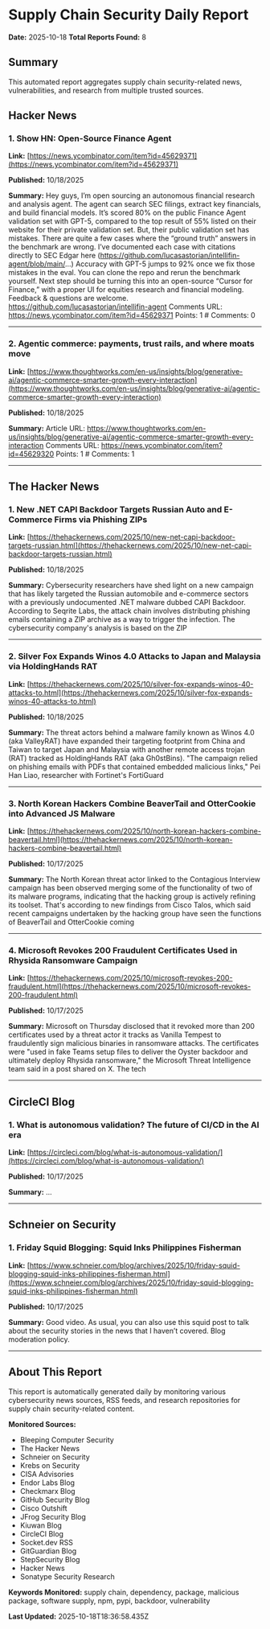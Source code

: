 # Supply Chain Security Daily Report
**Date:** 2025-10-18
**Total Reports Found:** 8

## Summary

This automated report aggregates supply chain security-related news, vulnerabilities, and research from multiple trusted sources.

## Hacker News

### 1. Show HN: Open-Source Finance Agent

**Link:** [https://news.ycombinator.com/item?id=45629371](https://news.ycombinator.com/item?id=45629371)

**Published:** 10/18/2025

**Summary:** Hey guys, I’m open sourcing an autonomous financial research and analysis agent. The agent can search SEC filings, extract key financials, and build financial models. It’s scored 80% on the public Finance Agent validation set with GPT-5, compared to the top result of 55% listed on their website for their private validation set. But, their public validation set has mistakes. There are quite a few cases where the “ground truth” answers in the benchmark are wrong. I’ve documented each case with citations directly to SEC Edgar here (https://github.com/lucasastorian/intellifin-agent/blob/main/...) Accuracy with GPT-5 jumps to 92% once we fix those mistakes in the eval. You can clone the repo and rerun the benchmark yourself. Next step should be turning this into an open-source “Cursor for Finance,” with a proper UI for equities research and financial modeling. Feedback & questions are welcome. https://github.com/lucasastorian/intellifin-agent Comments URL: https://news.ycombinator.com/item?id=45629371 Points: 1 # Comments: 0

---

### 2. Agentic commerce: payments, trust rails, and where moats move

**Link:** [https://www.thoughtworks.com/en-us/insights/blog/generative-ai/agentic-commerce-smarter-growth-every-interaction](https://www.thoughtworks.com/en-us/insights/blog/generative-ai/agentic-commerce-smarter-growth-every-interaction)

**Published:** 10/18/2025

**Summary:** Article URL: https://www.thoughtworks.com/en-us/insights/blog/generative-ai/agentic-commerce-smarter-growth-every-interaction Comments URL: https://news.ycombinator.com/item?id=45629320 Points: 1 # Comments: 1

---

## The Hacker News

### 1. New .NET CAPI Backdoor Targets Russian Auto and E-Commerce Firms via Phishing ZIPs

**Link:** [https://thehackernews.com/2025/10/new-net-capi-backdoor-targets-russian.html](https://thehackernews.com/2025/10/new-net-capi-backdoor-targets-russian.html)

**Published:** 10/18/2025

**Summary:** Cybersecurity researchers have shed light on a new campaign that has likely targeted the Russian automobile and e-commerce sectors with a previously undocumented .NET malware dubbed CAPI Backdoor. According to Seqrite Labs, the attack chain involves distributing phishing emails containing a ZIP archive as a way to trigger the infection. The cybersecurity company's analysis is based on the ZIP

---

### 2. Silver Fox Expands Winos 4.0 Attacks to Japan and Malaysia via HoldingHands RAT

**Link:** [https://thehackernews.com/2025/10/silver-fox-expands-winos-40-attacks-to.html](https://thehackernews.com/2025/10/silver-fox-expands-winos-40-attacks-to.html)

**Published:** 10/18/2025

**Summary:** The threat actors behind a malware family known as Winos 4.0 (aka ValleyRAT) have expanded their targeting footprint from China and Taiwan to target Japan and Malaysia with another remote access trojan (RAT) tracked as HoldingHands RAT (aka Gh0stBins). "The campaign relied on phishing emails with PDFs that contained embedded malicious links," Pei Han Liao, researcher with Fortinet's FortiGuard

---

### 3. North Korean Hackers Combine BeaverTail and OtterCookie into Advanced JS Malware

**Link:** [https://thehackernews.com/2025/10/north-korean-hackers-combine-beavertail.html](https://thehackernews.com/2025/10/north-korean-hackers-combine-beavertail.html)

**Published:** 10/17/2025

**Summary:** The North Korean threat actor linked to the Contagious Interview campaign has been observed merging some of the functionality of two of its malware programs, indicating that the hacking group is actively refining its toolset. That's according to new findings from Cisco Talos, which said recent campaigns undertaken by the hacking group have seen the functions of BeaverTail and OtterCookie coming

---

### 4. Microsoft Revokes 200 Fraudulent Certificates Used in Rhysida Ransomware Campaign

**Link:** [https://thehackernews.com/2025/10/microsoft-revokes-200-fraudulent.html](https://thehackernews.com/2025/10/microsoft-revokes-200-fraudulent.html)

**Published:** 10/17/2025

**Summary:** Microsoft on Thursday disclosed that it revoked more than 200 certificates used by a threat actor it tracks as Vanilla Tempest to fraudulently sign malicious binaries in ransomware attacks. The certificates were "used in fake Teams setup files to deliver the Oyster backdoor and ultimately deploy Rhysida ransomware," the Microsoft Threat Intelligence team said in a post shared on X. The tech

---

## CircleCI Blog

### 1. What is autonomous validation? The future of CI/CD in the AI era 

**Link:** [https://circleci.com/blog/what-is-autonomous-validation/](https://circleci.com/blog/what-is-autonomous-validation/)

**Published:** 10/17/2025

**Summary:** ...

---

## Schneier on Security

### 1. Friday Squid Blogging: Squid Inks Philippines Fisherman

**Link:** [https://www.schneier.com/blog/archives/2025/10/friday-squid-blogging-squid-inks-philippines-fisherman.html](https://www.schneier.com/blog/archives/2025/10/friday-squid-blogging-squid-inks-philippines-fisherman.html)

**Published:** 10/17/2025

**Summary:** Good video. As usual, you can also use this squid post to talk about the security stories in the news that I haven’t covered. Blog moderation policy.

---

## About This Report

This report is automatically generated daily by monitoring various cybersecurity news sources, RSS feeds, and research repositories for supply chain security-related content.

**Monitored Sources:**
- Bleeping Computer Security
- The Hacker News
- Schneier on Security
- Krebs on Security
- CISA Advisories
- Endor Labs Blog
- Checkmarx Blog
- GitHub Security Blog
- Cisco Outshift
- JFrog Security Blog
- Kiuwan Blog
- CircleCI Blog
- Socket.dev RSS
- GitGuardian Blog
- StepSecurity Blog
- Hacker News
- Sonatype Security Research

**Keywords Monitored:** supply chain, dependency, package, malicious package, software supply, npm, pypi, backdoor, vulnerability

**Last Updated:** 2025-10-18T18:36:58.435Z
